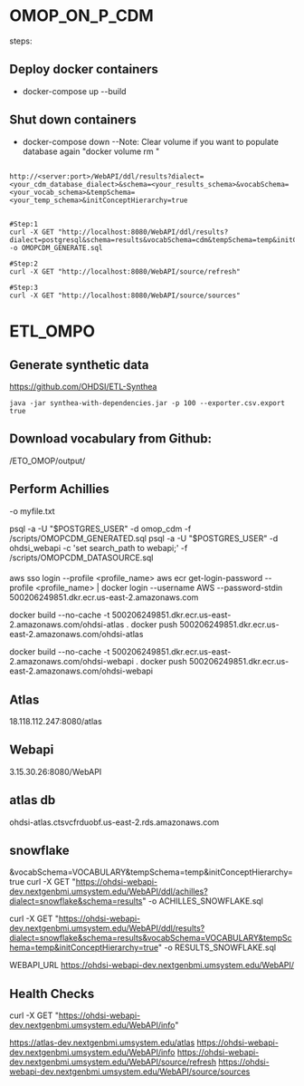 # OMOP_ON_P_CDM

steps:

## Deploy docker containers
    
- docker-compose up --build

## Shut down containers
- docker-compose down 
--Note: Clear volume if you want to populate database again "docker volume rm <volume-name>"

## 
```
http://<server:port>/WebAPI/ddl/results?dialect=<your_cdm_database_dialect>&schema=<your_results_schema>&vocabSchema=<your_vocab_schema>&tempSchema=<your_temp_schema>&initConceptHierarchy=true


#Step:1
curl -X GET "http://localhost:8080/WebAPI/ddl/results?dialect=postgresql&schema=results&vocabSchema=cdm&tempSchema=temp&initConceptHierarchy=true" -o OMOPCDM_GENERATE.sql

#Step:2
curl -X GET "http://localhost:8080/WebAPI/source/refresh"

#Step:3
curl -X GET "http://localhost:8080/WebAPI/source/sources"
```

# ETL_OMPO

## Generate synthetic data
https://github.com/OHDSI/ETL-Synthea
```
java -jar synthea-with-dependencies.jar -p 100 --exporter.csv.export true
```
## Download vocabulary from Github:
/ETO_OMOP/output/

## Perform Achillies


-o myfile.txt

psql -a -U "$POSTGRES_USER" -d omop_cdm  -f /scripts/OMOPCDM_GENERATED.sql
psql -a -U "$POSTGRES_USER" -d ohdsi_webapi -c 'set search_path to webapi;' -f /scripts/OMOPCDM_DATASOURCE.sql


####

aws sso login --profile <profile_name>
aws ecr get-login-password --profile <profile_name> | docker login --username AWS --password-stdin 500206249851.dkr.ecr.us-east-2.amazonaws.com

docker build --no-cache -t 500206249851.dkr.ecr.us-east-2.amazonaws.com/ohdsi-atlas .
docker push 500206249851.dkr.ecr.us-east-2.amazonaws.com/ohdsi-atlas


docker build --no-cache -t 500206249851.dkr.ecr.us-east-2.amazonaws.com/ohdsi-webapi .
docker push 500206249851.dkr.ecr.us-east-2.amazonaws.com/ohdsi-webapi


## Atlas 
18.118.112.247:8080/atlas

## Webapi
3.15.30.26:8080/WebAPI

## atlas db
ohdsi-atlas.ctsvcfrduobf.us-east-2.rds.amazonaws.com

## snowflake
&vocabSchema=VOCABULARY&tempSchema=temp&initConceptHierarchy=true
curl -X GET "https://ohdsi-webapi-dev.nextgenbmi.umsystem.edu/WebAPI/ddl/achilles?dialect=snowflake&schema=results" -o ACHILLES_SNOWFLAKE.sql

curl -X GET "https://ohdsi-webapi-dev.nextgenbmi.umsystem.edu/WebAPI/ddl/results?dialect=snowflake&schema=results&vocabSchema=VOCABULARY&tempSchema=temp&initConceptHierarchy=true" -o RESULTS_SNOWFLAKE.sql


WEBAPI_URL https://ohdsi-webapi-dev.nextgenbmi.umsystem.edu/WebAPI/

## Health Checks
curl -X GET "https://ohdsi-webapi-dev.nextgenbmi.umsystem.edu/WebAPI/info"

https://atlas-dev.nextgenbmi.umsystem.edu/atlas
https://ohdsi-webapi-dev.nextgenbmi.umsystem.edu/WebAPI/info
https://ohdsi-webapi-dev.nextgenbmi.umsystem.edu/WebAPI/source/refresh
https://ohdsi-webapi-dev.nextgenbmi.umsystem.edu/WebAPI/source/sources